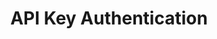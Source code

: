 ---
title: API Key Authentication
position_number: 2
parameters:
  - name:
    content:
content_markdown: |-
  #### Making a request
  
  All REST requests must contain the following headers:
  
  `ACCESS-KEY` API key as a string
  
  `SIGNATURE` Message signature (see below)
  
  `TIMESTAMP` Timestamp for your request
  
  
  
  The `SIGNATURE` header is generated by creating a sha256 HMAC using the secret key on the prehash string `timestamp + method + requestPath + body` (where + represents string concatenation). The timestamp value is the same as the `TIMESTAMP` header.
  
  The `body` is the request body string. It is omitted if there is no request body (typically for GET requests).
  
  The `method` should be UPPER CASE.
  
  The `requestPath` is the full path and query parameters of the URL, e.g.: `/v1.0/markets/symbols?coin_symbol=ETH`.
  
  The `TIMESTAMP` header MUST be number of seconds since [Unix Epoch](https://en.wikipedia.org/wiki/Unix_time) in UTC.
  
  Your timestamp must be within 60 seconds of the API service time, or your request will be considered expired and rejected. 
  
left_code_blocks:
  - code_block:
    title:
    language:
right_code_blocks:
  - code_block:
    title:
    language:
---